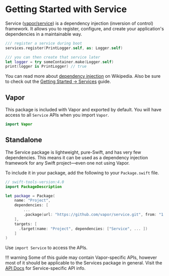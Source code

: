 # Getting Started with Service

Service ([vapor/service](https://github.com/vapor/service)) is a dependency injection (inversion of control) framework. It allows you to register, configure, and create your application's dependencies in a maintainable way.

```swift
/// register a service during boot
services.register(PrintLogger.self, as: Logger.self)

/// you can then create that service later
let logger = try someContainer.make(Logger.self)
print(logger is PrintLogger) // true
```

You can read more about [dependency injection](https://en.wikipedia.org/wiki/Dependency_injection) on Wikipedia. Also be sure to check out the [Getting Started &rarr; Services](../getting-started/services.md) guide.

## Vapor

This package is included with Vapor and exported by default. You will have access to all `Service` APIs when you import `Vapor`.

```swift
import Vapor
```

## Standalone

The Service package is lightweight, pure-Swift, and has very few dependencies. This means it can be used as a dependency injection framework for any Swift project&mdash;even one not using Vapor.

To include it in your package, add the following to your `Package.swift` file.

```swift
// swift-tools-version:4.0
import PackageDescription

let package = Package(
    name: "Project",
    dependencies: [
        ...
        .package(url: "https://github.com/vapor/service.git", from: "1.0.0"),
    ],
    targets: [
      .target(name: "Project", dependencies: ["Service", ... ])
    ]
)
```

Use `import Service` to access the APIs.

!!! warning
	Some of this guide may contain Vapor-specific APIs, however most of it should be applicable to the Services package in general.
	Visit the [API Docs](https://api.vapor.codes/service/latest/Service/index.html) for Service-specific API info.

